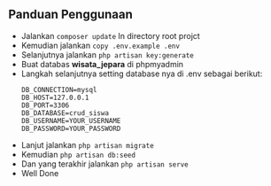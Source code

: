 ## Panduan Penggunaan
- Jalankan `composer update` In directory root projct
- Kemudian jalankan `copy .env.example .env`
- Selanjutnya jalankan `php artisan key:generate`
- Buat databas <b>wisata_jepara</b> di phpmyadmin
- Langkah selanjutnya setting database nya di .env sebagai berikut:
    ```env
    DB_CONNECTION=mysql
    DB_HOST=127.0.0.1
    DB_PORT=3306
    DB_DATABASE=crud_siswa
    DB_USERNAME=YOUR_USERNAME
    DB_PASSWORD=YOUR_PASSWORD
    ```
- Lanjut jalankan `php artisan migrate`
- Kemudian `php artisan db:seed`
- Dan yang terakhir jalankan `php artisan serve`
- Well Done
